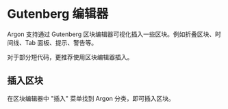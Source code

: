 # Gutenberg 编辑器

Argon 支持通过 Gutenberg 区块编辑器可视化插入一些区块。例如折叠区块、时间线、Tab 面板、提示、警告等。

对于部分短代码，更推荐使用区块编辑器插入。

## 插入区块

在区块编辑器中 "插入" 菜单找到 Argon 分类，即可插入区块。